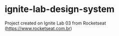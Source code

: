 # ignite-lab-design-system
Project created on Ignite Lab 03 from Rocketseat (https://www.rocketseat.com.br)

